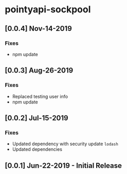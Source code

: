 # pointyapi-sockpool

## [0.0.4] Nov-14-2019

### Fixes
- npm update

## [0.0.3] Aug-26-2019

### Fixes
- Replaced testing user info
- npm update

## [0.0.2] Jul-15-2019

### Fixes
- Updated dependency with security update `lodash`
- Updated dependencies

## [0.0.1] Jun-22-2019 - Initial Release
